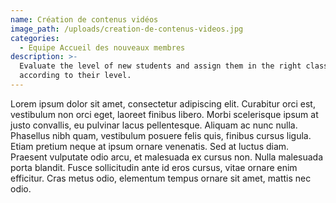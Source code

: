 ```yaml
---
name: Création de contenus vidéos
image_path: /uploads/creation-de-contenus-videos.jpg
categories:
  - Equipe Accueil des nouveaux membres
description: >-
  Evaluate the level of new students and assign them in the right classes
  according to their level.
---
```


Lorem ipsum dolor sit amet, consectetur adipiscing elit. Curabitur orci est, vestibulum non orci eget, laoreet finibus libero. Morbi scelerisque ipsum at justo convallis, eu pulvinar lacus pellentesque. Aliquam ac nunc nulla. Phasellus nibh quam, vestibulum posuere felis quis, finibus cursus ligula. Etiam pretium neque at ipsum ornare venenatis. Sed at luctus diam. Praesent vulputate odio arcu, et malesuada ex cursus non. Nulla malesuada porta blandit. Fusce sollicitudin ante id eros cursus, vitae ornare enim efficitur. Cras metus odio, elementum tempus ornare sit amet, mattis nec odio.